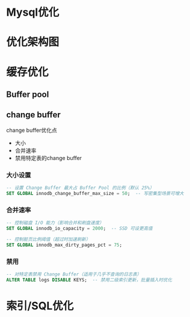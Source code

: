 # Mysql优化

# 优化架构图







# 缓存优化

## Buffer pool





## change buffer

change buffer优化点

- 大小
- 合并速率
- 禁用特定表的change buffer



### 大小设置

```sql
-- 设置 Change Buffer 最大占 Buffer Pool 的比例（默认 25%）
SET GLOBAL innodb_change_buffer_max_size = 50;  -- 写密集型场景可增大
```



### 合并速率

```sql
-- 控制磁盘 I/O 能力（影响合并和刷盘速度）
SET GLOBAL innodb_io_capacity = 2000;  -- SSD 可设更高值

-- 控制脏页比例阈值（超过时加速刷新）
SET GLOBAL innodb_max_dirty_pages_pct = 75;
```



### 禁用

```sql
-- 对特定表禁用 Change Buffer（适用于几乎不查询的日志表）
ALTER TABLE logs DISABLE KEYS;  -- 禁用二级索引更新，批量插入时优化
```



# 索引/SQL优化







